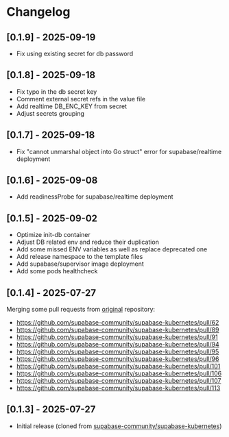 # Changelog

## [0.1.9] - 2025-09-19

- Fix using existing secret for db password

## [0.1.8] - 2025-09-18

- Fix typo in the db secret key
- Comment external secret refs in the value file
- Add realtime DB_ENC_KEY from secret
- Adjust secrets grouping

## [0.1.7] - 2025-09-18

- Fix "cannot unmarshal object into Go struct" error for supabase/realtime deployment

## [0.1.6] - 2025-09-08

- Add readinessProbe for supabase/realtime deployment

## [0.1.5] - 2025-09-02

- Optimize init-db container
- Adjust DB related env and reduce their duplication
- Add some missed ENV variables as well as replace deprecated one
- Add release namespace to the template files
- Add supabase/supervisor image deployment
- Add some pods healthcheck

## [0.1.4] - 2025-07-27

Merging some pull requests from [original](https://github.com/supabase-community/supabase-kubernetes) repository:

- <https://github.com/supabase-community/supabase-kubernetes/pull/62>
- <https://github.com/supabase-community/supabase-kubernetes/pull/89>
- <https://github.com/supabase-community/supabase-kubernetes/pull/91>
- <https://github.com/supabase-community/supabase-kubernetes/pull/94>
- <https://github.com/supabase-community/supabase-kubernetes/pull/95>
- <https://github.com/supabase-community/supabase-kubernetes/pull/96>
- <https://github.com/supabase-community/supabase-kubernetes/pull/101>
- <https://github.com/supabase-community/supabase-kubernetes/pull/106>
- <https://github.com/supabase-community/supabase-kubernetes/pull/107>
- <https://github.com/supabase-community/supabase-kubernetes/pull/113>

## [0.1.3] - 2025-07-27

- Initial release (cloned from [supabase-community/supabase-kubernetes](https://github.com/supabase-community/supabase-kubernetes))
